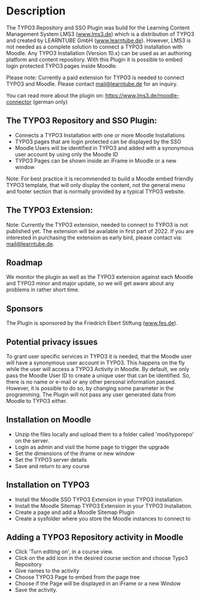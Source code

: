 # Description
The TYPO3 Repository and SSO Plugin was build for the Learning Content Management System LMS3 (www.lms3.de) which is a distribution of TYPO3 and created by LEARNTUBE GmbH (www.learntube.de). However, LMS3 is not needed as a complete solution to connect a TYPO3 installation with Moodle. Any TYPO3 Installation (Version 10.x) can be used as an authoring platform and content repository. With this Plugin it is possible to embed login protected TYPO3 pages inside Moodle.

Please note: Currently a paid extension for TYPO3 is needed to connect TYPO3 and Moodle. Please contact mail@learntube.de for an inquiry.

You can read more about the plugin on: https://www.lms3.de/moodle-connector (german only)

## The TYPO3 Repository and SSO Plugin:
- Connects a TYPO3 Installation with one or more Moodle Installations
- TYPO3 pages that are login protected can be displayed by the SSO
- Moodle Users will be identified in TYPO3 and added with a synonymous user account by using only the Moodle ID
- TYPO3 Pages can be shown inside an iFrame in Moodle or a new window

Note: For best practice it is recommended to build a Moodle embed friendly TYPO3 template, that will only display the content, not the general menu and footer section that is normally provided by a typical TYPO3 website.

## The TYPO3 Extension:
Note: Currently the TYPO3 extension, needed to connect to TYPO3 is not published yet. The extension will be available in first part of 2022. If you are interested in purchasing the extension as early bird, please contact via: mail@learntube.de.

## Roadmap
We monitor the plugin as well as the TYPO3 extension against each Moodle and TYPO3 minor and major update, so we will get aware about any problems in rather short time.

## Sponsors
The Plugin is sponsored by the Friedrich Ebert Stiftung (www.fes.de).

## Potential privacy issues
To grant user specific services in TYPO3 it is needed, that the Moodle user will have a synonymous user account in TYPO3. This happens on the fly while the user will access a TYPO3 Activity in Moodle. By default, we only pass the Moodle User ID to create a unique user that can be identified. So, there is no name or e-mail or any other personal information passed. However, it is possible to do so, by changing some parameter in the programming. The Plugin will not pass any user generated data from Moodle to TYPO3 either.

## Installation on Moodle
- Unzip the files locally and upload them to a folder called 'mod/typorepo' on the server. 
- Login as admin and visit the home page to trigger the upgrade 
- Set the dimensions of the iframe or new window 
- Set the TYPO3 server details 
- Save and return to any course

## Installation on TYPO3
- Install the Moodle SSO TYPO3 Extension in your TYPO3 Installation. 
- Install the Moodle Sitemap TYPO3 Extension in your TYPO3 Installation. 
- Create a page and add a Moodle Sitemap Plugin
- Create a sysfolder where you store the Moodle instances to connect to

## Adding a TYPO3 Repository activity in Moodle
- Click 'Turn editing on', in a course view. 
- Click on the add icon in the desired course section and choose Typo3 Repository 
- Give names to the activity 
- Choose TYPO3 Page to embed from the page tree
- Choose if the Page will be displayed in an iFrame or a new Window
- Save the activity. 
